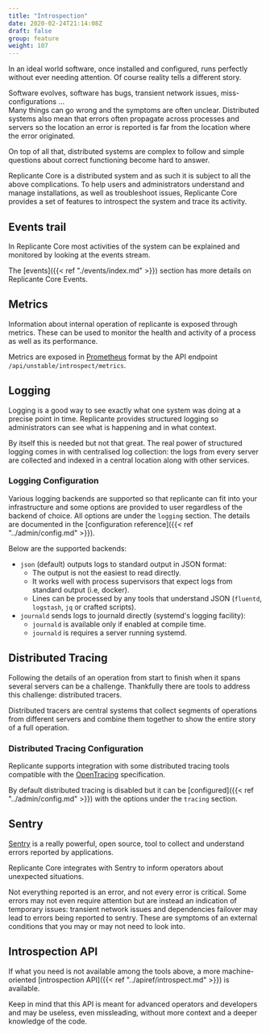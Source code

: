 ```yaml
---
title: "Introspection"
date: 2020-02-24T21:14:08Z
draft: false
group: feature
weight: 107
---
```


In an ideal world software, once installed and configured, runs perfectly without ever needing attention.
Of course reality tells a different story.

Software evolves, software has bugs, transient network issues, miss-configurations ...  
Many things can go wrong and the symptoms are often unclear.
Distributed systems also mean that errors often propagate across processes and servers
so the location an error is reported is far from the location where the error originated.

On top of all that, distributed systems are complex to follow and
simple questions about correct functioning become hard to answer.

Replicante Core is a distributed system and as such it is subject to all the above complications.
To help users and administrators understand and manage installations, as well as troubleshoot issues,
Replicante Core provides a set of features to introspect the system and trace its activity.

## Events trail

In Replicante Core most activities of the system can be explained and monitored
by looking at the events stream.

The [events]({{< ref "./events/index.md" >}}) section has more details on Replicante Core Events.

## Metrics

Information about internal operation of replicante is exposed through metrics.
These can be used to monitor the health and activity of a process as well as its performance.

Metrics are exposed in [Prometheus](https://prometheus.io/)
format by the API endpoint `/api/unstable/introspect/metrics`.

## Logging

Logging is a good way to see exactly what one system was doing at a precise point in time.
Replicante provides structured logging so administrators can see what is happening and in what context.

By itself this is needed but not that great.
The real power of structured logging comes in with centralised log collection:
the logs from every server are collected and indexed in a central location along with other services.

### Logging Configuration

Various logging backends are supported so that replicante can fit into your infrastructure
and some options are provided to user regardless of the backend of choice.
All options are under the `logging` section.
The details are documented in the [configuration reference]({{< ref "../admin/config.md" >}}).

Below are the supported backends:

* `json` (default) outputs logs to standard output in JSON format:
  * The output is not the easiest to read directly.
  * It works well with process supervisors that expect logs from standard output (i.e, docker).
  * Lines can be processed by any tools that understand JSON (`fluentd`, `logstash`, `jq` or crafted scripts).
* `journald` sends logs to journald directly (systemd's logging facility):
  * `journald` is available only if enabled at compile time.
  * `journald` is requires a server running systemd.

## Distributed Tracing

Following the details of an operation from start to finish when it spans several servers
can be a challenge.
Thankfully there are tools to address this challenge: distributed tracers.

Distributed tracers are central systems that collect segments of operations from different servers
and combine them together to show the entire story of a full operation.

### Distributed Tracing Configuration

Replicante supports integration with some distributed tracing tools compatible with the
[OpenTracing](http://opentracing.io/) specification.

By default distributed tracing is disabled but it can be [configured]({{< ref "../admin/config.md" >}})
with the options under the `tracing` section.

## Sentry

[Sentry](https://sentry.io/) is a really powerful, open source, tool to collect
and understand errors reported by applications.

Replicante Core integrates with Sentry to inform operators about unexpected situations.

Not everything reported is an error, and not every error is critical.
Some errors may not even require attention but are instead an indication of temporary
issues: transient network issues and dependencies failover may lead to errors
being reported to sentry.
These are symptoms of an external conditions that you may or may not need to look into.

## Introspection API

If what you need is not available among the tools above, a more machine-oriented
[introspection API]({{< ref "../apiref/introspect.md" >}}) is available.

Keep in mind that this API is meant for advanced operators and developers and may be
useless, even missleading, without more context and a deeper knowledge of the code.

